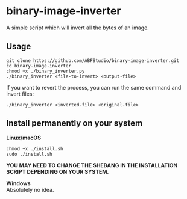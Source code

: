# binary-image-inverter
A simple script which will invert all the bytes of an image.

## Usage
```
git clone https://github.com/ABFStudio/binary-image-inverter.git
cd binary-image-inverter
chmod +x ./binary_inverter.py
./binary_inverter <file-to-invert> <output-file>
```
If you want to revert the process, you can run the same command and invert files:  
```
./binary_inverter <inverted-file> <original-file>
```

## Install permanently on your system
__Linux/macOS__
```
chmod +x ./install.sh
sudo ./install.sh
```
__YOU MAY NEED TO CHANGE THE SHEBANG IN THE INSTALLATION SCRIPT DEPENDING ON YOUR SYSTEM.__ 


__Windows__  
Absolutely no idea.
